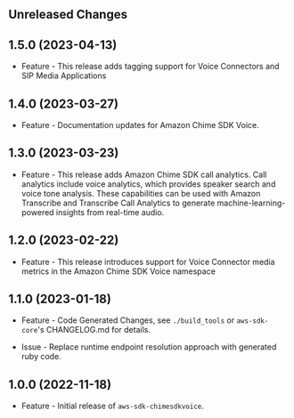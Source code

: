Unreleased Changes
------------------

1.5.0 (2023-04-13)
------------------

* Feature - This release adds tagging support for Voice Connectors and SIP Media Applications

1.4.0 (2023-03-27)
------------------

* Feature - Documentation updates for Amazon Chime SDK Voice.

1.3.0 (2023-03-23)
------------------

* Feature - This release adds Amazon Chime SDK call analytics. Call analytics include voice analytics, which provides speaker search and voice tone analysis. These capabilities can be used with Amazon Transcribe and Transcribe Call Analytics to generate machine-learning-powered insights from real-time audio.

1.2.0 (2023-02-22)
------------------

* Feature - This release introduces support for Voice Connector media metrics in the Amazon Chime SDK Voice namespace

1.1.0 (2023-01-18)
------------------

* Feature - Code Generated Changes, see `./build_tools` or `aws-sdk-core`'s CHANGELOG.md for details.

* Issue - Replace runtime endpoint resolution approach with generated ruby code.

1.0.0 (2022-11-18)
------------------

* Feature - Initial release of `aws-sdk-chimesdkvoice`.

